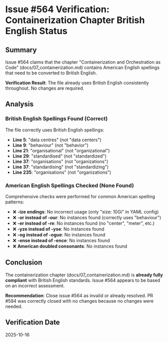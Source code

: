# Issue #564 Verification: Containerization Chapter British English Status

## Summary

Issue #564 claims that the chapter "Containerization and Orchestration as Code" (docs/07_containerization.md) contains American English spellings that need to be converted to British English. 

**Verification Result**: The file already uses British English consistently throughout. No changes are required.

## Analysis

### British English Spellings Found (Correct)

The file correctly uses British English spellings:

- **Line 5**: "data centres" (not "data centers")
- **Line 9**: "behaviour" (not "behavior")  
- **Line 21**: "organisational" (not "organizational")
- **Line 29**: "standardised" (not "standardized")
- **Line 37**: "organisations" (not "organizations")
- **Line 37**: "standardising" (not "standardizing")
- **Line 235**: "organisations" (not "organizations")

### American English Spellings Checked (None Found)

Comprehensive checks were performed for common American spelling patterns:

- ❌ **-ize endings**: No incorrect usage (only "size: 10Gi" in YAML config)
- ❌ **-or instead of -our**: No instances found (correctly uses "behaviour")
- ❌ **-er instead of -re**: No instances found (no "center", "meter", etc.)
- ❌ **-yze instead of -yse**: No instances found
- ❌ **-og instead of -ogue**: No instances found  
- ❌ **-ense instead of -ence**: No instances found
- ❌ **American doubled consonants**: No instances found

## Conclusion

The containerization chapter (docs/07_containerization.md) is **already fully compliant** with British English standards. Issue #564 appears to be based on an incorrect assessment.

**Recommendation**: Close issue #564 as invalid or already resolved. PR #584 was correctly closed with no changes because no changes were needed.

## Verification Date

2025-10-16

